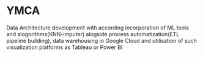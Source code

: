 # YMCA
Data Architecture development with according incorporation of ML tools and alogorithms(KNN-imputer) alogside process automatization(ETL pipeline building), data warehousing in Google Cloud and utilisation of such visualization platforms as Tableau or Power BI
